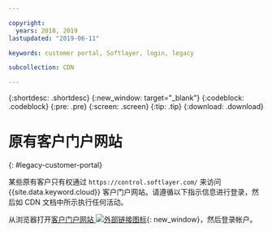 ```yaml
---

copyright:
  years: 2018, 2019
lastupdated: "2019-06-11"

keywords: customer portal, Softlayer, login, legacy

subcollection: CDN

---
```


{:shortdesc: .shortdesc}
{:new_window: target="_blank"}
{:codeblock: .codeblock}
{:pre: .pre}
{:screen: .screen}
{:tip: .tip}
{:download: .download}

# 原有客户门户网站
{: #legacy-customer-portal}

某些原有客户只有权通过 `https://control.softlayer.com/` 来访问 {{site.data.keyword.cloud}} 客户门户网站。请遵循以下指示信息进行登录，然后如 CDN 文档中所示执行任何活动。

从浏览器打开[客户门户网站 ![外部链接图标](../../icons/launch-glyph.svg "外部链接图标")](https://control.softlayer.com/){: new_window}，然后登录帐户。
